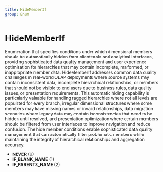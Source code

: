 ```yaml
---
title: HideMemberIf
group: Enum
---
```


# HideMemberIf<a name="enum-hidememberif"></a>

Enumeration that specifies conditions under which dimensional members should be automatically hidden from client tools and analytical interfaces, providing sophisticated data quality management and user experience optimization for hierarchies that may contain incomplete, malformed, or inappropriate member data. HideMemberIf addresses common data quality challenges in real-world OLAP deployments where source systems may contain inconsistent data, incomplete hierarchical relationships, or members that should not be visible to end users due to business rules, data quality issues, or presentation requirements. This automatic hiding capability is particularly valuable for handling ragged hierarchies where not all levels are populated for every branch, irregular dimensional structures where some members may have missing names or invalid relationships, data migration scenarios where legacy data may contain inconsistencies that need to be hidden until resolved, and presentation optimization where certain members should be filtered from user interfaces to improve navigation and reduce confusion. The hide member conditions enable sophisticated data quality management that can automatically filter problematic members while maintaining the integrity of hierarchical relationships and aggregation accuracy.
- **NEVER** (0)
- **IF_BLANK_NAME** (1)
- **IF_PARENTS_NAME** (2)
